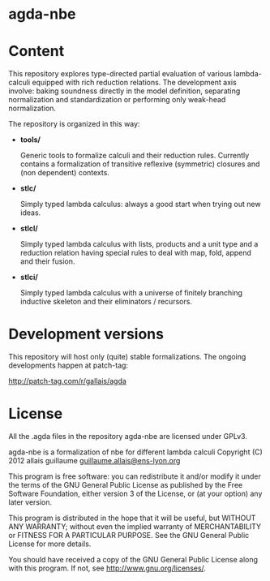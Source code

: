 agda-nbe
========

# Content

This repository explores type-directed partial evaluation of
various lambda-calculi equipped with rich reduction relations.
The development axis involve: baking soundness directly in the
model definition, separating normalization and standardization
or performing only weak-head normalization.

The repository is organized in this way:

* __tools/__

  Generic tools to formalize calculi and their reduction
  rules. Currently contains a formalization of transitive
  reflexive (symmetric) closures and (non dependent) contexts.

* __stlc/__

  Simply typed lambda calculus: always a good start when trying
  out new ideas.

* __stlcl/__

  Simply typed lambda calculus with lists, products and a
  unit type and a reduction relation having special rules
  to deal with map, fold, append and their fusion.

* __stlci/__

  Simply typed lambda calculus with a universe of finitely
  branching inductive skeleton and their eliminators /
  recursors.


# Development versions

This repository will host only (quite) stable formalizations.
The ongoing developments happen at patch-tag:

http://patch-tag.com/r/gallais/agda

# License

All the .agda files in the repository agda-nbe are licensed under
GPLv3.

agda-nbe is a formalization of nbe for different lambda calculi
Copyright (C) 2012 allais guillaume <guillaume.allais@ens-lyon.org>

This program is free software: you can redistribute it and/or modify
it under the terms of the GNU General Public License as published by
the Free Software Foundation, either version 3 of the License, or
(at your option) any later version.

This program is distributed in the hope that it will be useful,
but WITHOUT ANY WARRANTY; without even the implied warranty of
MERCHANTABILITY or FITNESS FOR A PARTICULAR PURPOSE.  See the
GNU General Public License for more details.

You should have received a copy of the GNU General Public License
along with this program.  If not, see <http://www.gnu.org/licenses/>.
